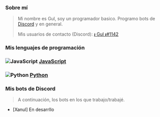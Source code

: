 ### Sobre mí
> Mi nombre es Gul, soy un programador basico. Programo bots de [Discord](https://discord.com/) y en general.
> 
> Mis usuarios de contacto (Discord): [៛ Gul ៛#1142](https://discord.com/users/765989357278199858)
### Mis lenguajes de programación

### ![JavaScript](https://media.discordapp.net/attachments/905103226053996615/910173009711603762/1200px-Unofficial_JavaScript_logo_2.png?width=20&height=20) [JavaScript](https://nodejs.org/en/)
### ![Python](https://media.discordapp.net/attachments/905103226053996615/910173809066254346/480px-Python-logo-notext.png?width=20&height=20) [Python](https://www.python.org/)


### Mis bots de Discord
> A continuación, los bots en los que trabajo/trabajé.

- [Xanul] En desarrllo
